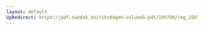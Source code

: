 ```yaml
---
layout: default
UpRedirect: https://pdf.swedeb.se/riksdagen-volumeG-pdf/199798/reg_199798/reg_199798_0224.pdf
---
```

